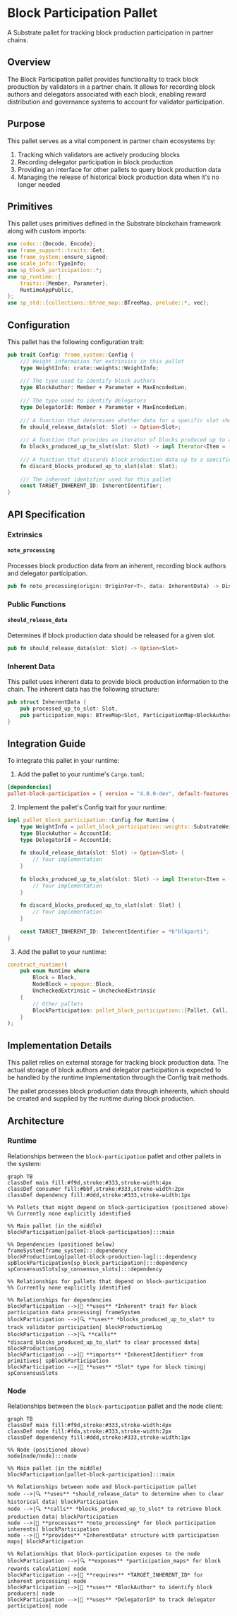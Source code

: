 # Block Participation Pallet

A Substrate pallet for tracking block production participation in partner chains.

## Overview

The Block Participation pallet provides functionality to track block production by validators in a partner chain. It allows for recording block authors and delegators associated with each block, enabling reward distribution and governance systems to account for validator participation.

## Purpose

This pallet serves as a vital component in partner chain ecosystems by:
1. Tracking which validators are actively producing blocks
2. Recording delegator participation in block production
3. Providing an interface for other pallets to query block production data
4. Managing the release of historical block production data when it's no longer needed

## Primitives

This pallet uses primitives defined in the Substrate blockchain framework along with custom imports:

```rust
use codec::{Decode, Encode};
use frame_support::traits::Get;
use frame_system::ensure_signed;
use scale_info::TypeInfo;
use sp_block_participation::*;
use sp_runtime::{
    traits::{Member, Parameter},
    RuntimeAppPublic,
};
use sp_std::{collections::btree_map::BTreeMap, prelude::*, vec};
```

## Configuration

This pallet has the following configuration trait:

```rust
pub trait Config: frame_system::Config {
    /// Weight information for extrinsics in this pallet
    type WeightInfo: crate::weights::WeightInfo;
    
    /// The type used to identify block authors
    type BlockAuthor: Member + Parameter + MaxEncodedLen;
    
    /// The type used to identify delegators
    type DelegatorId: Member + Parameter + MaxEncodedLen;
    
    /// A function that determines whether data for a specific slot should be released
    fn should_release_data(slot: Slot) -> Option<Slot>;
    
    /// A function that provides an iterator of blocks produced up to a given slot
    fn blocks_produced_up_to_slot(slot: Slot) -> impl Iterator<Item = (Slot, Self::BlockAuthor)>;
    
    /// A function that discards block production data up to a specified slot
    fn discard_blocks_produced_up_to_slot(slot: Slot);
    
    /// The inherent identifier used for this pallet
    const TARGET_INHERENT_ID: InherentIdentifier;
}
```

## API Specification

### Extrinsics

#### `note_processing`

Processes block production data from an inherent, recording block authors and delegator participation.

```rust
pub fn note_processing(origin: OriginFor<T>, data: InherentData) -> DispatchResult
```

### Public Functions

#### `should_release_data`

Determines if block production data should be released for a given slot.

```rust
pub fn should_release_data(slot: Slot) -> Option<Slot>
```

### Inherent Data

This pallet uses inherent data to provide block production information to the chain. The inherent data has the following structure:

```rust
pub struct InherentData {
    pub processed_up_to_slot: Slot,
    pub participation_maps: BTreeMap<Slot, ParticipationMap<BlockAuthor, DelegatorId>>,
}
```

## Integration Guide

To integrate this pallet in your runtime:

1. Add the pallet to your runtime's `Cargo.toml`:
```toml
[dependencies]
pallet-block-participation = { version = "4.0.0-dev", default-features = false }
```

2. Implement the pallet's Config trait for your runtime:
```rust
impl pallet_block_participation::Config for Runtime {
    type WeightInfo = pallet_block_participation::weights::SubstrateWeight<Runtime>;
    type BlockAuthor = AccountId;
    type DelegatorId = AccountId;
    
    fn should_release_data(slot: Slot) -> Option<Slot> {
        // Your implementation
    }
    
    fn blocks_produced_up_to_slot(slot: Slot) -> impl Iterator<Item = (Slot, Self::BlockAuthor)> {
        // Your implementation
    }
    
    fn discard_blocks_produced_up_to_slot(slot: Slot) {
        // Your implementation
    }
    
    const TARGET_INHERENT_ID: InherentIdentifier = *b"blkparti";
}
```

3. Add the pallet to your runtime:
```rust
construct_runtime!(
    pub enum Runtime where
        Block = Block,
        NodeBlock = opaque::Block,
        UncheckedExtrinsic = UncheckedExtrinsic
    {
        // Other pallets
        BlockParticipation: pallet_block_participation::{Pallet, Call, Storage, Inherent},
    }
);
```

## Implementation Details

This pallet relies on external storage for tracking block production data. The actual storage of block authors and delegator participation is expected to be handled by the runtime implementation through the Config trait methods.

The pallet processes block production data through inherents, which should be created and supplied by the runtime during block production.

## Architecture

### Runtime

Relationships between the `block-participation` pallet and other pallets in the system:

```mermaid
graph TB
classDef main fill:#f9d,stroke:#333,stroke-width:4px
classDef consumer fill:#bbf,stroke:#333,stroke-width:2px
classDef dependency fill:#ddd,stroke:#333,stroke-width:1px

%% Pallets that might depend on block-participation (positioned above)
%% Currently none explicitly identified

%% Main pallet (in the middle)
blockParticipation[pallet-block-participation]:::main

%% Dependencies (positioned below)
frameSystem[frame_system]:::dependency
blockProductionLog[pallet-block-production-log]:::dependency
spBlockParticipation[sp_block_participation]:::dependency
spConsensusSlots[sp_consensus_slots]:::dependency

%% Relationships for pallets that depend on block-participation
%% Currently none explicitly identified

%% Relationships for dependencies
blockParticipation -->|📝 **uses** *Inherent* trait for block participation data processing| frameSystem
blockParticipation -->|🔍 **uses** *blocks_produced_up_to_slot* to track validator participation| blockProductionLog
blockParticipation -->|🔍 **calls** *discard_blocks_produced_up_to_slot* to clear processed data| blockProductionLog
blockParticipation -->|🧩 **imports** *InherentIdentifier* from primitives| spBlockParticipation
blockParticipation -->|🧩 **uses** *Slot* type for block timing| spConsensusSlots
```

### Node

Relationships between the `block-participation` pallet and the node client:

```mermaid
graph TB
classDef main fill:#f9d,stroke:#333,stroke-width:4px
classDef node fill:#fda,stroke:#333,stroke-width:2px
classDef dependency fill:#ddd,stroke:#333,stroke-width:1px

%% Node (positioned above)
node[node/node]:::node

%% Main pallet (in the middle)
blockParticipation[pallet-block-participation]:::main

%% Relationships between node and block-participation pallet
node -->|🔍 **uses** *should_release_data* to determine when to clear historical data| blockParticipation
node -->|🔍 **calls** *blocks_produced_up_to_slot* to retrieve block production data| blockParticipation
node -->|📝 **processes** *note_processing* for block participation inherents| blockParticipation
node -->|🧩 **provides** *InherentData* structure with participation maps| blockParticipation

%% Relationships that block-participation exposes to the node
blockParticipation -->|🔍 **exposes** *participation_maps* for block rewards calculation| node
blockParticipation -->|📝 **requires** *TARGET_INHERENT_ID* for inherent processing| node
blockParticipation -->|🧩 **uses** *BlockAuthor* to identify block producers| node
blockParticipation -->|🧩 **uses** *DelegatorId* to track delegator participation| node
```
